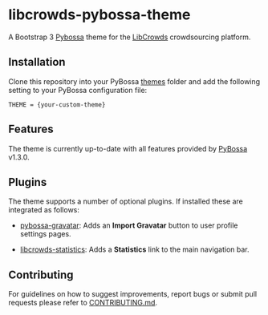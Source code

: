 # libcrowds-pybossa-theme

A Bootstrap 3 [Pybossa](https://github.com/PyBossa/pybossa) theme for the [LibCrowds](http://www.libcrowds.com) crowdsourcing platform.


## Installation

Clone this repository into your PyBossa [themes](https://github.com/PyBossa/pybossa/tree/master/pybossa/themes)
folder and add the following setting to your PyBossa configuration file:

```
THEME = {your-custom-theme}
```

## Features

The theme is currently up-to-date with all features provided by
[PyBossa](https://github.com/PyBossa/pybossa) v1.3.0.


## Plugins

The theme supports a number of optional plugins. If installed these are integrated as follows:

* [pybossa-gravatar](https://github.com/alexandermendes/pybossa-gravatar):
Adds an **Import Gravatar** button to user profile settings pages.

* [libcrowds-statistics](https://github.com/alexandermendes/pybossa-gravatar): 
Adds a **Statistics** link to the main navigation bar.


## Contributing

For guidelines on how to suggest improvements, report bugs or submit pull
requests please refer to [CONTRIBUTING.md](CONTRIBUTING.md).